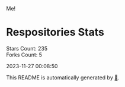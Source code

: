 Me!

# Respositories Stats
Stars Count: 235  
Forks Count: 5

2023-11-27 00:08:50  

This README is automatically generated by [🐰](https://github.com/rnitta/rnitta).
